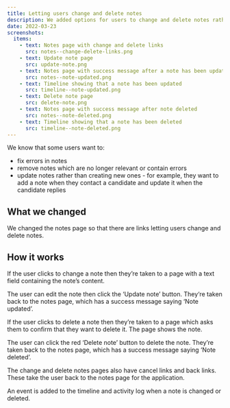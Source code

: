 ```yaml
---
title: Letting users change and delete notes
description: We added options for users to change and delete notes rather than just keep creating new ones.
date: 2022-03-23
screenshots:
  items:
    - text: Notes page with change and delete links
      src: notes--change-delete-links.png
    - text: Update note page
      src: update-note.png
    - text: Notes page with success message after a note has been updated
      src: notes--note-updated.png
    - text: Timeline showing that a note has been updated
      src: timeline--note-updated.png
    - text: Delete note page
      src: delete-note.png
    - text: Notes page with success message after note deleted
      src: notes--note-deleted.png
    - text: Timeline showing that a note has been deleted
      src: timeline--note-deleted.png
---
```


We know that some users want to:

- fix errors in notes
- remove notes which are no longer relevant or contain errors
- update notes rather than creating new ones - for example, they want to add a note when they contact a candidate and update it when the candidate replies

## What we changed

We changed the notes page so that there are links letting users change and delete notes.

## How it works

If the user clicks to change a note then they’re taken to a page with a text field containing the note’s content.

The user can edit the note then click the ‘Update note’ button. They‘re taken back to the notes page, which has a success message saying ‘Note updated’.

If the user clicks to delete a note then they’re taken to a page which asks them to confirm that they want to delete it. The page shows the note.

The user can click the red ‘Delete note’ button to delete the note. They’re taken back to the notes page, which has a success message saying ‘Note deleted’.

The change and delete notes pages also have cancel links and back links. These take the user back to the notes page for the application.

An event is added to the timeline and activity log when a note is changed or deleted.
